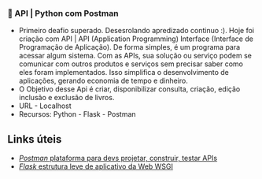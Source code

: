  ### ​:open_book: API | Python com Postman  ### 
- Primeiro deafio superado. Desesrolando apredizado continuo :). Hoje foi criação com API | API (Application Programming) Interface (Interface de Programação de Aplicação). De forma simples, é um programa para acessar algum sistema. Com as APIs, sua solução ou serviço podem se comunicar com outros produtos e serviços sem precisar saber como eles foram implementados. Isso simplifica o desenvolvimento de aplicações, gerando economia de tempo e dinheiro.
- O Objetivo desse Api é criar, disponibilizar consulta, criação, edição inclusão e exclusão de livros.
- URL - Localhost
- Recursos: Python - Flask - Postman

## Links úteis
- [*Postman* plataforma para devs projetar, construir, testar APIs](https://www.postman.com/downloads//)
- [*Flask* estrutura leve de aplicativo da Web WSGI](https://pypi.org/project/Flask///)
